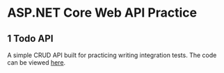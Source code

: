 # ASP.NET Core Web API Practice

## 1 Todo API

A simple CRUD API built for practicing writing integration tests. The code can be viewed [here](./TodoApi).